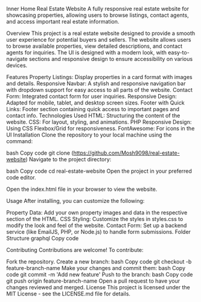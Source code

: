 Inner Home Real Estate Website
A fully responsive real estate website for showcasing properties, allowing users to browse listings, contact agents, and access important real estate information.

Overview
This project is a real estate website designed to provide a smooth user experience for potential buyers and sellers. 
The website allows users to browse available properties, view detailed descriptions, and contact agents for inquiries. The UI is 
designed with a modern look, with easy-to-navigate sections and responsive design to ensure accessibility on various devices.

Features
Property Listings: Display properties in a card format with images and details.
Responsive Navbar: A stylish and responsive navigation bar with dropdown support for easy access to all parts of the website.
Contact Form: Integrated contact form for user inquiries.
Responsive Design: Adapted for mobile, tablet, and desktop screen sizes.
Footer with Quick Links: Footer section containing quick access to important pages and contact info.
Technologies Used
HTML: Structuring the content of the website.
CSS: For layout, styling, and animations.
PHP
Responsive Design: Using CSS Flexbox/Grid for responsiveness.
FontAwesome: For icons in the UI 
Installation
Clone the repository to your local machine using the command:

bash
Copy code
git clone (https://github.com/Mosh9098/real-estate-website)
Navigate to the project directory:

bash
Copy code
cd real-estate-website
Open the project in your preferred code editor.

Open the index.html file in your browser to view the website.

Usage
After installing, you can customize the following:

Property Data: Add your own property images and data in the respective section of the HTML.
CSS Styling: Customize the styles in styles.css to modify the look and feel of the website.
Contact Form: Set up a backend service (like EmailJS, PHP, or Node.js) to handle form submissions.
Folder Structure
graphql
Copy code

Contributing
Contributions are welcome! To contribute:

Fork the repository.
Create a new branch:
bash
Copy code
git checkout -b feature-branch-name
Make your changes and commit them:
bash
Copy code
git commit -m 'Add new feature'
Push to the branch:
bash
Copy code
git push origin feature-branch-name
Open a pull request to have your changes reviewed and merged.
License
This project is licensed under the MIT License - see the LICENSE.md file for details.

